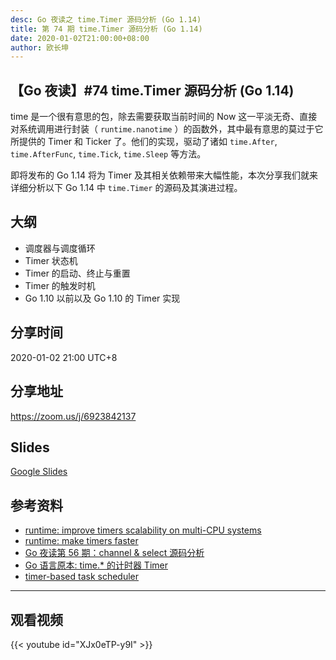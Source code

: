 ```yaml
---
desc: Go 夜读之 time.Timer 源码分析 (Go 1.14)
title: 第 74 期 time.Timer 源码分析 (Go 1.14)
date: 2020-01-02T21:00:00+08:00
author: 欧长坤
---
```


## 【Go 夜读】#74 time.Timer 源码分析 (Go 1.14)

time 是一个很有意思的包，除去需要获取当前时间的 Now 这一平淡无奇、直接对系统调用进行封装（ `runtime.nanotime` ）的函数外，其中最有意思的莫过于它所提供的 Timer 和 Ticker 了。他们的实现，驱动了诸如 `time.After`, `time.AfterFunc`, `time.Tick`, `time.Sleep` 等方法。

即将发布的 Go 1.14 将为 Timer 及其相关依赖带来大幅性能，本次分享我们就来详细分析以下 Go 
 1.14 中 `time.Timer` 的源码及其演进过程。

## 大纲

- 调度器与调度循环
- Timer 状态机
- Timer 的启动、终止与重置
- Timer 的触发时机
- Go 1.10 以前以及 Go 1.10 的 Timer 实现

## 分享时间

2020-01-02 21:00 UTC+8

## 分享地址

https://zoom.us/j/6923842137

## Slides

[Google Slides](https://docs.google.com/presentation/d/1c2mRWA-FiihgpbGsE4uducou7X5d4WoiiLVab-ewsT8/edit?usp=sharing)

## 参考资料

- [runtime: improve timers scalability on multi-CPU systems](https://github.com/golang/go/commit/76f4fd8a5251b4f63ea14a3c1e2fe2e78eb74f81)
- [runtime: make timers faster](https://github.com/golang/go/commit/6becb033341602f2df9d7c55cc23e64b925bbee2)
- [Go 夜读第 56 期：channel & select 源码分析](https://github.com/developer-learning/night-reading-go/issues/450)
- [Go 语言原本: time.* 的计时器 Timer](https://changkun.de/golang/zh-cn/part4lib/ch17other/time/)
- [timer-based task scheduler](https://github.com/changkun/sched)

---

## 观看视频

{{< youtube id="XJx0eTP-y9I" >}}
